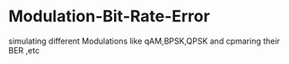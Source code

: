 # Modulation-Bit-Rate-Error
simulating different Modulations like qAM,BPSK,QPSK and cpmaring their BER ,etc
